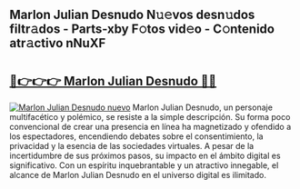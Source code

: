 ## Marlon Julian Desnudo N𝚞𝚎vos desn𝚞dos filtr𝚊dos - Parts-xby F𝚘tos vid𝚎o - C𝚘ntenido atr𝚊ctivo nNuXF

# <h2><a href="http://mba7vy.tromn.icu/?c=Marlon+Julian+Desnudo">🔗👉👉👉 Marlon Julian Desnudo 🔗🔗</a></h2>

[![Marlon Julian Desnudo nuevo](https://i.imgur.com/pEAQMta.gif)](http://mba7vy.tromn.icu/?c=Marlon+Julian+Desnudo)
Marlon Julian Desnudo, un personaje multifacético y polémico, se resiste a la simple descripción. Su forma poco convencional de crear una presencia en línea ha magnetizado y ofendido a los espectadores, encendiendo debates sobre el consentimiento, la privacidad y la esencia de las sociedades virtuales. A pesar de la incertidumbre de sus próximos pasos, su impacto en el ámbito digital es significativo. Con un espíritu inquebrantable y un atractivo innegable, el alcance de Marlon Julian Desnudo en el universo digital es ilimitado.
